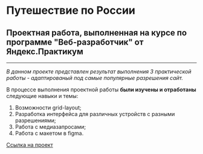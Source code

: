 # Путешествие по России

## Проектная работа, выполненная на курсе по программе "Веб-разработчик" от Яндекс.Практикум  
___
*В данном проекте представлен результат выполнения 3 практической работы - адаптированый под самые популярные разрешения сайт.*  
  
В процессе выполнения проектной работы __были изучены и отработаны__ следующие навыки и темы:  
1. Возможности grid-layout;
2. Разработка интерфейса для различных устройств с разными разрешениями;
3. Работа с медиазапросами;
4. Работа с макетом в figma.

[Ссылка на проект](https://chill-peppa.github.io/russian-travel/index.html) 
